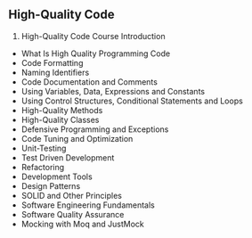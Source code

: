 ## High-Quality Code

1. High-Quality Code Course Introduction
* What Is High Quality Programming Code
* Code Formatting
* Naming Identifiers
* Code Documentation and Comments
* Using Variables, Data, Expressions and Constants
* Using Control Structures, Conditional Statements and Loops
* High-Quality Methods
* High-Quality Classes
* Defensive Programming and Exceptions
* Code Tuning and Optimization
* Unit-Testing
* Test Driven Development
* Refactoring
* Development Tools
* Design Patterns
* SOLID and Other Principles
* Software Engineering Fundamentals
* Software Quality Assurance
* Mocking with Moq and JustMock